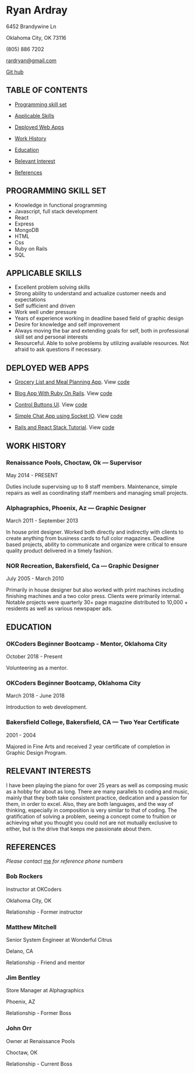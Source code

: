 # Ryan Ardray

6452 Brandywine Ln

Oklahoma City, OK 73116

(805) 886 7202

[rardryan@gmail.com](mailto:rardray@gmail.com)

[Git hub](https://github.com/rardray)

## TABLE OF CONTENTS

- [Programming skill set](#programming-skill-set)

- [Applicable Skills](#applicable-skills)

- [Deployed Web Apps](#deployed-web-apps)

- [Work History](#work-history)

- [Education](#education)

- [Relevant Interest](#relevant-interests)

- [References](#references)

## PROGRAMMING SKILL SET

- Knowledge in functional programming
- Javascript, full stack development
- React
- Express
- MongoDB
- HTML
- Css
- Ruby on Rails
- SQL

## APPLICABLE SKILLS

- Excellent problem solving skills
- Strong ability to understand and actualize customer needs and expectations
- Self sufficient and driven
- Work well under pressure
- Years of experience working in deadline based field of graphic design
- Desire for knowledge and self improvement
- Always moving the bar and extending goals for self, both in professional skill set and personal interests
- Resourceful. Able to solve problems by utilizing available resources. Not afraid to ask questions if necessary.

## DEPLOYED WEB APPS

- [Grocery List and Meal Planning App](https://evening-shelf-20638.herokuapp.com). View [code](https://github.com/rardray/grocery-list-using-walmart-open-api)

- [Blog App With Ruby On Rails](https://fast-beyond-71498.herokuapp.com). View [code](https://github.com/rardray/JAN_2019_RAILS_PG_ONLY_WEB_APP)

- [Control Buttons UI](https://quiet-beyond-57373.herokuapp.com). View [code](https://github.com/rardray/RGBA_SLIDERS)

- [Simple Chat App using Socket IO](https://secret-cliffs-68362.herokuapp.com). View [code](https://github.com/rardray/JUN2018-Simple-Chat-Using-socket.io)

- [Rails and React Stack Tutorial](https://warm-plateau-97620.herokuapp.com). View [code](https://github.com/rardray/JAN2019_RAILS_PG_REACT_STACK)

## WORK HISTORY

### Renaissance Pools, Choctaw, Ok — Supervisor

May 2014 - PRESENT

Duties include supervising up to 8 staff members. Maintenance, simple repairs as well as coordinating staff members and managing small projects.

### Alphagraphics, Phoenix, Az — Graphic Designer

March 2011 - September 2013

In house print designer. Worked both directly and indirectly with clients to create anything from business cards to full color magazines. Deadline based projects, ability to communicate and organize were critical to ensure quality product delivered in a timely fashion.

### NOR Recreation, Bakersfield, Ca — Graphic Designer

July 2005 - March 2010

Primarily in house designer but also worked with print machines including finishing machines and a two color press. Clients were primarily internal. Notable projects were quarterly 30+ page magazine distributed to 10,000 + residents as well as various newspaper ads.

## EDUCATION

### OKCoders Beginner Bootcamp - Mentor, Oklahoma City

October 2018 - Present

Volunteering as a mentor.

### OKCoders Beginner Bootcamp, Oklahoma City

March 2018 - June 2018

Introduction to web development.

### Bakersfield College, Bakersfield, CA — Two Year Certificate

2001 - 2004

Majored in Fine Arts and received 2 year certificate of completion in Graphic Design Program.

## RELEVANT INTERESTS

I have been playing the piano for over 25 years as well as composing music as a hobby for about as long. There are many parallels to coding and music, mainly that they both take consistent practice, dedication and a passion for them, in order to excel. Also, they are both languages, and the way of thinking, especially in composition is very similar to that of coding. The gratification of solving a problem, seeing a concept come to fruition or achieving what you thought you could not are not mutually exclusive to either, but is the drive that keeps me passionate about them.

## REFERENCES

_Please contact_ [me](mailto:rardray@gmail.com) _for reference phone numbers_

### Bob Rockers

Instructor at OKCoders

Oklahoma City, OK

Relationship - Former instructor

### Matthew Mitchell

Senior System Engineer at Wonderful Citrus

Delano, CA

Relationship - Friend and mentor

### Jim Bentley

Store Manager at Alphagraphics

Phoenix, AZ

Relationship - Former Boss

### John Orr

Owner at Renaissance Pools

Choctaw, OK

Relationship - Current Boss
